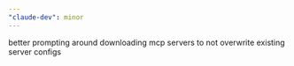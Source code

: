 ```yaml
---
"claude-dev": minor
---
```


better prompting around downloading mcp servers to not overwrite existing server configs
